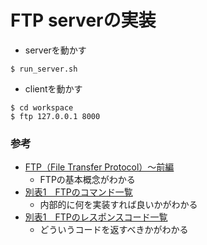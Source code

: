 # FTP serverの実装
- serverを動かす
```
$ run_server.sh
```
- clientを動かす
```
$ cd workspace
$ ftp 127.0.0.1 8000
```

### 参考
- [FTP（File Transfer Protocol）～前編](https://www.atmarkit.co.jp/ait/articles/0107/17/news002.html)
	- FTPの基本概念がわかる
- [別表1　FTPのコマンド一覧](https://www.atmarkit.co.jp/fnetwork/rensai/netpro11/ftp-command.html)
	- 内部的に何を実装すれば良いかがわかる
- [別表1　FTPのレスポンスコード一覧](https://www.atmarkit.co.jp/fnetwork/rensai/netpro10/ftp-responsecode.html)
	- どういうコードを返すべきかがわかる
